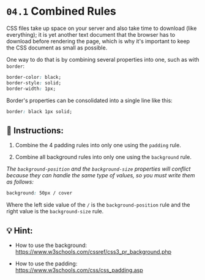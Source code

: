 # `04.1` Combined Rules

CSS files take up space on your server and also take time to download (like everything); it is yet another text document that the browser has to download before rendering the page, which is why it's important to keep the CSS document as small as possible.

One way to do that is by combining several properties into one, such as with `border`:

```css
border-color: black;
border-style: solid;
border-width: 1px;
```

Border's properties can be consolidated into a single line like this:

```css
border: black 1px solid;
```

## 📝 Instructions:

1. Combine the 4 padding rules into only one using the `padding` rule.

2. Combine all background rules into only one using the `background` rule.

*The `background-position` and the `background-size` properties will conflict because they can handle the same type of values, so you must write them as follows:*

```css
background: 50px / cover
```

Where the left side value of the `/` is the `background-position` rule and the right value is the `background-size` rule.

## 💡 Hint:

- How to use the background: https://www.w3schools.com/cssref/css3_pr_background.php

- How to use the padding: https://www.w3schools.com/css/css_padding.asp
